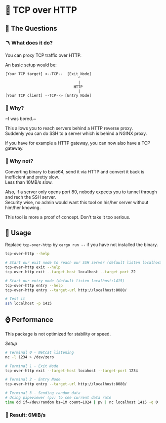 # 📡 TCP over HTTP

## 🥦 The Questions

### 🪃 What does it do?
You can proxy TCP traffic over HTTP.

An basic setup would be:

```
[Your TCP target] <--TCP--  [Exit Node]
                                 ^
                                 |
                               HTTP
                                 |
[Your TCP client] --TCP--> [Entry Node]
```


### 🍩 Why?
~I was bored.~  

This allows you to reach servers behind a HTTP reverse proxy.  
Suddenly you can do SSH to a server which is behind a NGINX proxy.

If you have for example a HTTP gateway, you can now also have
a TCP gateway.


### 🍾 Why not?
Converting binary to base64, send it via HTTP and convert it back is
inefficient and pretty slow.  
Less than 10MB/s slow.

Also, if a server only opens port 80, nobody expects you
to tunnel through and rech the SSH server.  
Security wise, no admin would want this tool on his/her
server without him/her knowing.

This tool is more a proof of concept. Don't take it too serious.


## 🎺 Usage

Replace `tcp-over-http` by `cargo run --`
if you have not installed the binary.

```bash
tcp-over-http --help

# Start our exit node to reach our SSH server (default listen localhost:8080)
tcp-over-http exit --help
tcp-over-http exit --target-host localhost --target-port 22

# Start our entry node (default listen localhost:1415)
tcp-over-http entry --help
tcp-over-http entry --target-url http://localhost:8080/

# Test it
ssh localhost -p 1415
```

## ⌚️ Performance

This package is not optimized for stability or speed.  

_Setup_
```bash
# Terminal 0 - Netcat listening
nc -l 1234 > /dev/zero

# Terminal 1 - Exit Node
tcp-over-http exit --target-host locahost --target-port 1234

# Terminal 2 - Entry Node
tcp-over-http entry --target-url http://localhost:8080/

# Terminal 3 - Sending random data
# Using pipeviewer (pv) to see current data rate
time dd if=/dev/random bs=1M count=1024 | pv | nc localhost 1415 -q 0
```

### 🏅 Result: 6MiB/s
